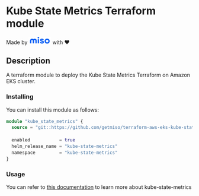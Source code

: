 # Kube State Metrics Terraform module

Made by <img src="logo.png" width="60" margin alt="Miso"> with ❤️

## Description

A terraform module to deploy the Kube State Metrics Terraform on Amazon EKS cluster.

### Installing

You can install this module as follows:

```tf
module "kube_state_metrics" {
  source = "git::https://github.com/getmiso/terraform-aws-eks-kube-state-metrics.git"
  
  enabled           = true
  helm_release_name = "kube-state-metrics"
  namespace         = "kube-state-metrics"
}
```

### Usage
You can refer to [this documentation](https://github.com/kubernetes/kube-state-metrics) to learn more about kube-state-metrics